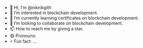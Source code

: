- 👋 Hi, I’m @niknikgith
- 👀 I’m interested in blockchain development.
- 🌱 I’m currently learning certificates on blockchain development.
- 💞️ I’m looking to collaborate on blockchain development.
- 📫 How to reach me by giving a star.
- 😄 Pronouns: 
- ⚡ Fun fact: ...

<!---
niknikgith/niknikgith is a ✨ special ✨ repository because its `README.md` (this file) appears on your GitHub profile.
You can click the Preview link to take a look at your changes.
--->
